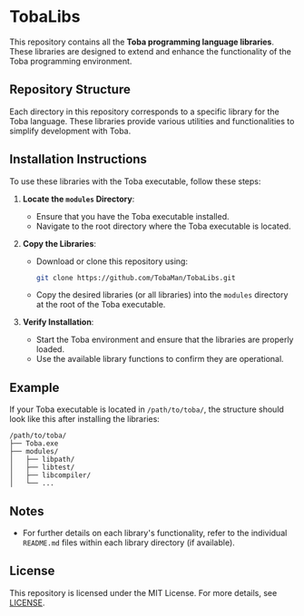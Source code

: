 # TobaLibs

This repository contains all the **Toba programming language libraries**. These libraries are designed to extend and enhance the functionality of the Toba programming environment.

## Repository Structure

Each directory in this repository corresponds to a specific library for the Toba language. These libraries provide various utilities and functionalities to simplify development with Toba.

## Installation Instructions

To use these libraries with the Toba executable, follow these steps:

1. **Locate the `modules` Directory**:
   - Ensure that you have the Toba executable installed.
   - Navigate to the root directory where the Toba executable is located.

2. **Copy the Libraries**:
   - Download or clone this repository using:
     ```bash
     git clone https://github.com/TobaMan/TobaLibs.git
     ```
   - Copy the desired libraries (or all libraries) into the `modules` directory at the root of the Toba executable.

3. **Verify Installation**:
   - Start the Toba environment and ensure that the libraries are properly loaded.
   - Use the available library functions to confirm they are operational.

## Example

If your Toba executable is located in `/path/to/toba/`, the structure should look like this after installing the libraries:

```
/path/to/toba/
├── Toba.exe
├── modules/
│   ├── libpath/
│   ├── libtest/
│   ├── libcompiler/
│   └── ...
```

## Notes

- For further details on each library's functionality, refer to the individual `README.md` files within each library directory (if available).

## License

This repository is licensed under the MIT License. For more details, see [LICENSE](https://opensource.org/licenses/MIT).